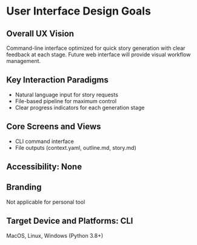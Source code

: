 # User Interface Design Goals

## Overall UX Vision

Command-line interface optimized for quick story generation with clear feedback at each stage. Future web interface will provide visual workflow management.

## Key Interaction Paradigms

- Natural language input for story requests
- File-based pipeline for maximum control
- Clear progress indicators for each generation stage

## Core Screens and Views

- CLI command interface
- File outputs (context.yaml, outline.md, story.md)

## Accessibility: None

## Branding

Not applicable for personal tool

## Target Device and Platforms: CLI

MacOS, Linux, Windows (Python 3.8+)
